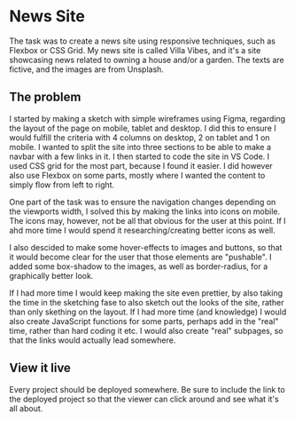 # News Site

The task was to create a news site using responsive techniques, such as Flexbox or CSS Grid. My news site is called Villa Vibes, and it's a site showcasing news related to owning a house and/or a garden. The texts are fictive, and the images are from Unsplash. 

## The problem

I started by making a sketch with simple wireframes using Figma, regarding the layout of the page on mobile, tablet and desktop. I did this to ensure I would fulfill the criteria with 4 columns on desktop, 2 on tablet and 1 on mobile. I wanted to split the site into three sections to be able to make a navbar with a few links in it. I then started to code the site in VS Code. I used CSS grid for the most part, because I found it easier. I did however also use Flexbox on some parts, mostly where I wanted the content to simply flow from left to right.

One part of the task was to ensure the navigation changes depending on the viewports width, I solved this by making the links into icons on mobile. The icons may, however, not be all that obvious for the user at this point. If I ahd more time I would spend it researching/creating better icons as well. 

I also descided to make some hover-effects to images and buttons, so that it would become clear for the user that those elements are "pushable". I added some box-shadow to the images, as well as border-radius, for a graphically better look. 

If I had more time I would keep making the site even prettier, by also taking the time in the sketching fase to also sketch out the looks of the site, rather than only skething on the layout. If I had more time (and knowledge) I would also create JavaScript functions for some parts, perhaps add in the "real" time, rather than hard coding it etc. I would also create "real" subpages, so that the links would actually lead somewhere. 

## View it live
Every project should be deployed somewhere. Be sure to include the link to the deployed project so that the viewer can click around and see what it's all about.
